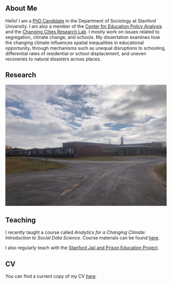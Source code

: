 ## About Me
Hello! I am a [PhD Candidate](https://sociology.stanford.edu/people/tyler-mcdaniel) in the Department of Sociology at Stanford University. I am also a member of the [Center for Education Policy Analysis](https://cepa.stanford.edu/people/tyler-mcdaniel) and the [Changing Cities Research Lab](https://ccrl.stanford.edu/team). I mostly work on issues related to segregation, climate change, and schools. My dissertation examines how the changing climate influences spatial inequalities in educational opportunity, through mechanisms such as unequal disruptions to schooling, differential rates of residential or school displacement, and uneven recoveries to natural disasters across places. 

## Research
![Jones](jones.jpg)

## Teaching
I recently taught a course called _Analytics for a Changing Climate: Introduction to Social Data Science_. Course materials can be found [here](https://bookdown.org/tylermc/soc128d/).

I also regularly teach with the [Stanford Jail and Prison Education Project](https://sjpep.weebly.com/).

## CV
You can find a current copy of my CV [here](https://drive.google.com/file/d/1wFy9AjQ7epqpJmCIjmSmYWA8pImbJnyr/view?usp=sharing). 

